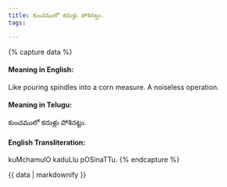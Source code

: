 ```yaml
---
title: కుంచములో కదుళ్లు పోశినట్టు.
tags:

---
```


{% capture data %}
#### Meaning in English:
Like pouring spindles into a corn measure.
A noiseless operation.

#### Meaning in Telugu:
కుంచములో కదుళ్లు పోశినట్టు.

#### English Transliteration:
kuMchamulO kaduLlu pOSinaTTu.
{% endcapture %}

<div class="notice">{{ data | markdownify }}</div>


